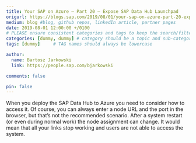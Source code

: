 ```yaml
---
title: Your SAP on Azure – Part 20 – Expose SAP Data Hub Launchpad
origurl: https://blogs.sap.com/2019/08/01/your-sap-on-azure-part-20-expose-sap-data-hub-launchpad/
medium: blog #blog, github repos, linkedIn article, partner pages
date: 2019-08-01 12:00:00 +/0100
# PLEASE ensure consistent categories and tags to keep the search/filtering meaningful!
categories: [dummy, dummy] # category should be a topic and sub-category primary product
tags: [dummy]     # TAG names should always be lowercase

author:
  name: Bartosz Jarkowski
  link: https://people.sap.com/bjarkowski

comments: false

pin: false
---
```

When you deploy the SAP Data Hub to Azure you need to consider how to access it. Of course, you can always enter a node URL and the port in the browser, but that’s not the recommended scenario. After a system restart (or even during normal work) the node assignment can change. It would mean that all your links stop working and users are not able to access the system.

